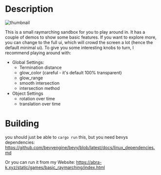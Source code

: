 # Description
![thumbnail](https://github.com/user-attachments/assets/069ba635-70a9-4689-9ff7-40fc726407ea)

This is a small raymarching sandbox for you to play around in.
It has a couple of demos to show some basic features. If you want to explore more, you can change to the full ui, which will crowd the screen a lot (hence the default minimal ui). To give you some interesting knobs to turn, I recommend playing around with:
- Global Settings:
  - Termination distance
  - glow_color (careful - it's default 100% transparent)
  - glow_range
  - smooth intersection
  - intersection method
- Object Settings
  - rotation over time
  - translation over time


# Building
you should just be able to `cargo run` this, but you need bevys dependencies:
https://github.com/bevyengine/bevy/blob/latest/docs/linux_dependencies.md

Or you can run it from my Website:
https://abra-k.xyz/static/games/basic_raymarching/index.html
